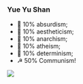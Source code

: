### Yue Yu Shan

- 🔭 10% absurdism;
- 🌱 10% aestheticism;
- 👯 10% anarchism;
- 🤔 10% atheism;
- 💬 10% determinism;
- ☭ 50% Communism!


![](https://bu.dusays.com/2021/08/23/344a8022bac89.jpg)
